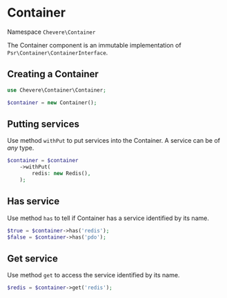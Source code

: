 # Container

Namespace `Chevere\Container`

The Container component is an immutable implementation of `Psr\Container\ContainerInterface`.

## Creating a Container

```php
use Chevere\Container\Container;

$container = new Container();
```

## Putting services

Use method `withPut` to put services into the Container. A service can be of *any* type.

```php
$container = $container
    ->withPut(
        redis: new Redis(),
    );
```

## Has service

Use method `has` to tell if Container has a service identified by its name.

```php
$true = $container->has('redis');
$false = $container->has('pdo');
```

## Get service

Use method `get` to access the service identified by its name.

```php
$redis = $container->get('redis');
```

